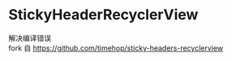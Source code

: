 # StickyHeaderRecyclerView
解决编译错误 </br>
fork 自 https://github.com/timehop/sticky-headers-recyclerview </br>

